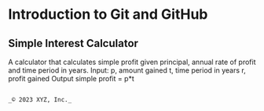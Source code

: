 # Introduction to Git and GitHub

## Simple Interest Calculator

A calculator that calculates simple profit given principal, annual rate of profit and time period in years.
Input:
   p, amount gained
   t, time period in years
   r, profit gained
Output
   simple profit = p*t
```

_© 2023 XYZ, Inc._
